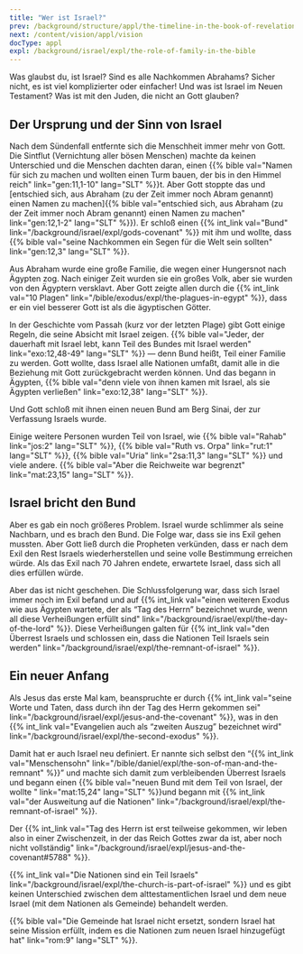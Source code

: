 ```yaml
---
title: "Wer ist Israel?"
prev: /background/structure/appl/the-timeline-in-the-book-of-revelation
next: /content/vision/appl/vision
docType: appl
expl: /background/israel/expl/the-role-of-family-in-the-bible
---
```


Was glaubst du, ist Israel? Sind es alle Nachkommen Abrahams? Sicher nicht, es ist viel komplizierter oder einfacher! Und was ist Israel im Neuen Testament? Was ist mit den Juden, die nicht an Gott glauben?

## Der Ursprung und der Sinn von Israel

<a name="bfb6"></a>
Nach dem Sündenfall entfernte sich die Menschheit immer mehr von Gott. Die Sintflut (Vernichtung aller bösen Menschen) machte da keinen Unterschied und die Menschen dachten daran, einen {{% bible val="Namen für sich zu machen und wollten einen Turm bauen, der bis in den Himmel reich" link="gen:11,1-10" lang="SLT" %}}t. Aber Gott stoppte das und [entschied sich, aus Abraham (zu der Zeit immer noch Abram genannt) einen Namen zu machen]{{% bible val="entschied sich, aus Abraham (zu der Zeit immer noch Abram genannt) einen Namen zu machen" link="gen:12,1-2" lang="SLT" %}}). Er schloß einen {{% int_link val="Bund" link="/background/israel/expl/gods-covenant" %}} mit ihm und wollte, dass {{% bible val="seine Nachkommen ein Segen für die Welt sein sollten" link="gen:12,3" lang="SLT" %}}.

Aus Abraham wurde eine große Familie, die wegen einer Hungersnot nach Ägypten zog. Nach einiger Zeit wurden sie ein großes Volk, aber sie wurden von den Ägyptern versklavt. Aber Gott zeigte allen durch die {{% int_link val="10 Plagen" link="/bible/exodus/expl/the-plagues-in-egypt" %}}, dass er ein viel besserer Gott ist als die ägyptischen Götter.

In der Geschichte vom Passah (kurz vor der letzten Plage) gibt Gott einige Regeln, die seine Absicht mit Israel zeigen. {{% bible val="Jeder, der dauerhaft mit Israel lebt, kann Teil des Bundes mit Israel werden" link="exo:12,48-49" lang="SLT" %}} — denn Bund heißt, Teil einer Familie zu werden. Gott wollte, dass Israel alle Nationen umfaßt, damit alle in die Beziehung mit Gott zurückgebracht werden können. Und das begann in Ägypten, {{% bible val="denn viele von ihnen kamen mit Israel, als sie Ägypten verließen" link="exo:12,38" lang="SLT" %}}.

Und Gott schloß mit ihnen einen neuen Bund am Berg Sinai, der zur Verfassung Israels wurde.

Einige weitere Personen wurden Teil von Israel, wie {{% bible val="Rahab" link="jos:2" lang="SLT" %}}, {{% bible val="Ruth vs. Orpa" link="rut:1" lang="SLT" %}}, {{% bible val="Uria" link="2sa:11,3" lang="SLT" %}} und viele andere. {{% bible val="Aber die Reichweite war begrenzt" link="mat:23,15" lang="SLT" %}}.

## Israel bricht den Bund

<a name="6581"></a>
Aber es gab ein noch größeres Problem. Israel wurde schlimmer als seine Nachbarn, und es brach den Bund. Die Folge war, dass sie ins Exil gehen mussten. Aber Gott ließ durch die Propheten verkünden, dass er nach dem Exil den Rest Israels wiederherstellen und seine volle Bestimmung erreichen würde. Als das Exil nach 70 Jahren endete, erwartete Israel, dass sich all dies erfüllen würde.

Aber das ist nicht geschehen. Die Schlussfolgerung war, dass sich Israel immer noch im Exil befand und auf {{% int_link val="einen weiteren Exodus wie aus Ägypten wartete, der als “Tag des Herrn” bezeichnet wurde, wenn all diese Verheißungen erfüllt sind" link="/background/israel/expl/the-day-of-the-lord" %}}. Diese Verheißungen galten für {{% int_link val="den Überrest Israels und schlossen ein, dass die Nationen Teil Israels sein werden" link="/background/israel/expl/the-remnant-of-israel" %}}.

## Ein neuer Anfang

<a name="12dc"></a>
Als Jesus das erste Mal kam, beanspruchte er durch {{% int_link val="seine Worte und Taten, dass durch ihn der Tag des Herrn gekommen sei" link="/background/israel/expl/jesus-and-the-covenant" %}}, was in den {{% int_link val="Evangelien auch als “zweiten Auszug” bezeichnet wird" link="/background/israel/expl/the-second-exodus" %}}.

Damit hat er auch Israel neu definiert. Er nannte sich selbst den “{{% int_link val="Menschensohn" link="/bible/daniel/expl/the-son-of-man-and-the-remnant" %}}” und machte sich damit zum verbleibenden Überrest Israels und begann einen {{% bible val="neuen Bund mit dem Teil von Israel, der wollte " link="mat:15,24" lang="SLT" %}}und begann mit {{% int_link val="der Ausweitung auf die Nationen" link="/background/israel/expl/the-remnant-of-israel" %}}.

Der {{% int_link val="Tag des Herrn ist erst teilweise gekommen, wir leben also in einer Zwischenzeit, in der das Reich Gottes zwar da ist, aber noch nicht vollständig" link="/background/israel/expl/jesus-and-the-covenant#5788" %}}.

{{% int_link val="Die Nationen sind ein Teil Israels" link="/background/israel/expl/the-church-is-part-of-israel" %}} und es gibt keinen Unterschied zwischen dem alttestamentlichen Israel und dem neue Israel (mit dem Nationen als Gemeinde) behandelt werden.

{{% bible val="Die Gemeinde hat Israel nicht ersetzt, sondern Israel hat seine Mission erfüllt, indem es die Nationen zum neuen Israel hinzugefügt hat" link="rom:9" lang="SLT" %}}.

